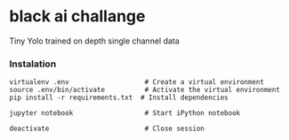 # black ai challange

Tiny Yolo trained on depth single channel data


### Instalation

```
virtualenv .env                   # Create a virtual environment
source .env/bin/activate          # Activate the virtual environment
pip install -r requirements.txt  # Install dependencies

jupyter notebook                  # Start iPython notebook

deactivate                        # Close session
```
